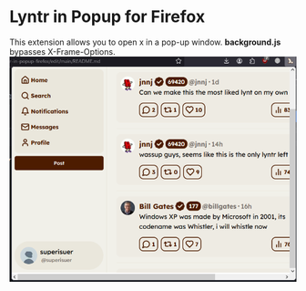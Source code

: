 # Lyntr in Popup for Firefox
This extension allows you to open x in a pop-up window. **background.js** bypasses X-Frame-Options.
![Preview](preview.png)
